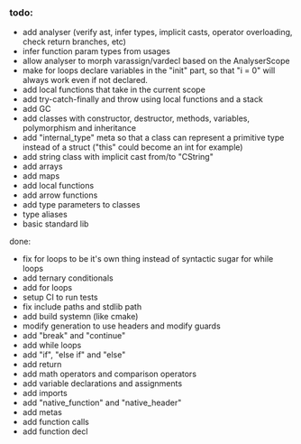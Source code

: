 ### todo:
- add analyser (verify ast, infer types, implicit casts, operator overloading, check return branches, etc)
- infer function param types from usages
- allow analyser to morph varassign/vardecl based on the AnalyserScope
- make for loops declare variables in the "init" part, so that "i = 0" will always work even if not declared.
- add local functions that take in the current scope
- add try-catch-finally and throw using local functions and a stack
- add GC
- add classes with constructor, destructor, methods, variables, polymorphism and inheritance
- add "internal_type" meta so that a class can represent a primitive type instead of a struct ("this" could become an int for example)
- add string class with implicit cast from/to "CString"
- add arrays
- add maps
- add local functions
- add arrow functions
- add type parameters to classes
- type aliases
- basic standard lib

done:
- fix for loops to be it's own thing instead of syntactic sugar for while loops
- add ternary conditionals
- add for loops
- setup CI to run tests
- fix include paths and stdlib path
- add build systemn (like cmake)
- modify generation to use headers and modify guards
- add "break" and "continue"
- add while loops
- add "if", "else if" and "else"
- add return
- add math operators and comparison operators
- add variable declarations and assignments
- add imports
- add "native_function" and "native_header"
- add metas
- add function calls
- add function decl